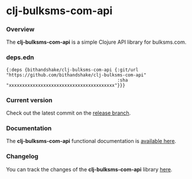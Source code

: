 
# clj-bulksms-com-api

### Overview

The <strong>clj-bulksms-com-api</strong> is a simple Clojure API library for bulksms.com.

### deps.edn

```
{:deps {bithandshake/clj-bulksms-com-api {:git/url "https://github.com/bithandshake/clj-bulksms-com-api"
                                          :sha     "xxxxxxxxxxxxxxxxxxxxxxxxxxxxxxxxxxxxxxxx"}}}
```

### Current version

Check out the latest commit on the [release branch](https://github.com/bithandshake/clj-bulksms-com-api/tree/release).

### Documentation

The <strong>clj-bulksms-com-api</strong> functional documentation is [available here](https://bithandshake.github.io/clj-bulksms-com-api).

### Changelog

You can track the changes of the <strong>clj-bulksms-com-api</strong> library [here](CHANGES.md).
